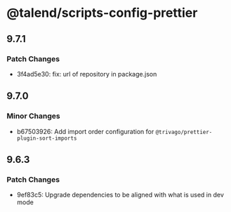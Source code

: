 # @talend/scripts-config-prettier

## 9.7.1

### Patch Changes

- 3f4ad5e30: fix: url of repository in package.json

## 9.7.0

### Minor Changes

- b67503926: Add import order configuration for `@trivago/prettier-plugin-sort-imports`

## 9.6.3

### Patch Changes

- 9ef83c5: Upgrade dependencies to be aligned with what is used in dev mode
